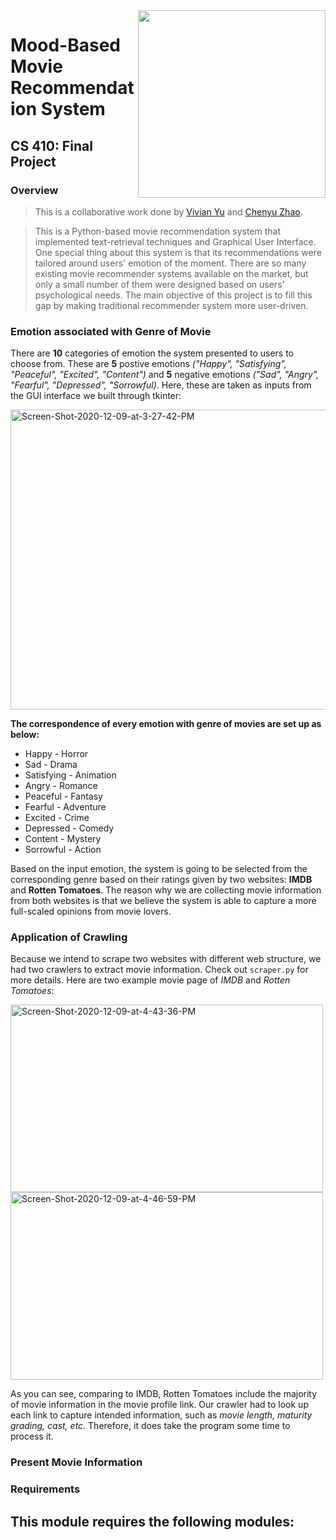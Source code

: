<img src="https://lionbridge.ai/wp-content/uploads/2020/09/2020-09-17_movie-recommendation-system.jpg" width="300" align="right" />

# Mood-Based Movie Recommendation System
## CS 410: Final Project 

### Overview
> This is a collaborative work done by [Vivian Yu](https://github.com/vilavivida) and [Chenyu Zhao](https://github.com/chenyuzhao98). 

> This is a Python-based movie recommendation system that implemented text-retrieval techniques and Graphical User Interface. One special thing about this system is that its recommendations were tailored around users' emotion of the moment. There are so many existing movie recommender systems available on the market, but only a small number of them were designed based on users' psychological needs. The main objective of this project is to fill this gap by making traditional recommender system more user-driven. <br>

### Emotion associated with Genre of Movie

There are **10** categories of emotion the system presented to users to choose from. These are **5** postive emotions *("Happy", "Satisfying", "Peaceful", "Excited", "Content")* and **5** negative emotions *("Sad", "Angry", "Fearful", "Depressed", "Sorrowful)*. Here, these are taken as inputs from the GUI interface we built through tkinter: 

<a href='https://postimg.cc/ns710phP' target='_blank'><img src='https://i.postimg.cc/s2H0f2ds/Screen-Shot-2020-12-09-at-3-27-42-PM.png' width="640" height="480" border='0' alt='Screen-Shot-2020-12-09-at-3-27-42-PM'/></a>

**The correspondence of every emotion with genre of movies are set up as below: <br/>**
 - Happy - Horror <br/>
 - Sad - Drama <br/>
 - Satisfying - Animation <br/>
 - Angry - Romance <br/>
 - Peaceful - Fantasy <br/>
 - Fearful - Adventure <br/>
 - Excited - Crime <br/>
 - Depressed - Comedy <br/>
 - Content - Mystery <br/>
 - Sorrowful - Action <br/>
 
Based on the input emotion, the system is going to be selected from the corresponding genre based on their ratings given by two websites: **IMDB** and **Rotten Tomatoes**. The reason why we are collecting movie information from both websites is that we believe the system is able to capture a more full-scaled opinions from movie lovers. 

### Application of Crawling

Because we intend to scrape two websites with different web structure, we had two crawlers to extract movie information. Check out `scraper.py` for more details. Here are two example movie page of *IMDB* and *Rotten Tomatoes*: <br/>

<p float="left">
  <a href='https://postimages.org/' target='_blank'><img src='https://i.postimg.cc/XqhmY7TT/Screen-Shot-2020-12-09-at-4-43-36-PM.png' width="500" height="300" border='0' alt='Screen-Shot-2020-12-09-at-4-43-36-PM'/></a>
  <a href='https://postimg.cc/D461Jzyt' target='_blank'><img src='https://i.postimg.cc/Z0tHQBkK/Screen-Shot-2020-12-09-at-4-46-59-PM.png' width="500" height="300"  border='0' alt='Screen-Shot-2020-12-09-at-4-46-59-PM'/></a> 
</p>

As you can see, comparing to IMDB, Rotten Tomatoes include the majority of movie information in the movie profile link. Our crawler had to look up each link to capture intended information, such as *movie length, maturity grading, cast, etc*. Therefore, it does take the program some time to process it. 

### Present Movie Information

### Requirements
This module requires the following modules:
- 
